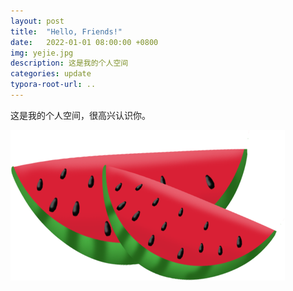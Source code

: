 ```yaml
---
layout: post
title:  "Hello, Friends!"
date:   2022-01-01 08:00:00 +0800
img: yejie.jpg
description: 这是我的个人空间
categories: update
typora-root-url: ..
---
```

这是我的个人空间，很高兴认识你。

![](/assets/img/watermelon.png)
